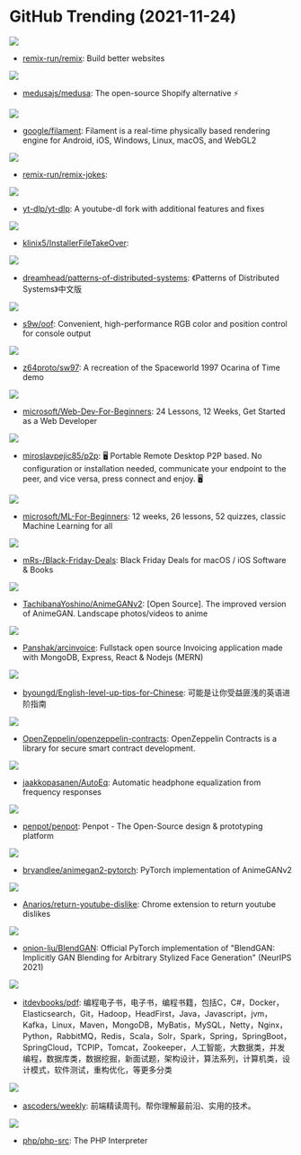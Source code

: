 # GitHub Trending (2021-11-24)

![](https://img.shields.io/badge/TypeScript-New%202-green?style=flat-square&logo=appveyor)
- [remix-run/remix](https://github.com/remix-run/remix): Build better websites

![](https://img.shields.io/badge/JavaScript-New%20554-green?style=flat-square&logo=appveyor)
- [medusajs/medusa](https://github.com/medusajs/medusa): The open-source Shopify alternative ⚡️

![](https://img.shields.io/badge/C%2B%2B-New%208-green?style=flat-square&logo=appveyor)
- [google/filament](https://github.com/google/filament): Filament is a real-time physically based rendering engine for Android, iOS, Windows, Linux, macOS, and WebGL2

![](https://img.shields.io/badge/TypeScript-New%2029-green?style=flat-square&logo=appveyor)
- [remix-run/remix-jokes](https://github.com/remix-run/remix-jokes): 

![](https://img.shields.io/badge/Python-New%2065-green?style=flat-square&logo=appveyor)
- [yt-dlp/yt-dlp](https://github.com/yt-dlp/yt-dlp): A youtube-dl fork with additional features and fixes

![](https://img.shields.io/badge/C%2B%2B-New%20377-green?style=flat-square&logo=appveyor)
- [klinix5/InstallerFileTakeOver](https://github.com/klinix5/InstallerFileTakeOver): 

![](https://img.shields.io/badge/none-New%20161-green?style=flat-square&logo=appveyor)
- [dreamhead/patterns-of-distributed-systems](https://github.com/dreamhead/patterns-of-distributed-systems): 《Patterns of Distributed Systems》中文版

![](https://img.shields.io/badge/C%2B%2B-New%2088-green?style=flat-square&logo=appveyor)
- [s9w/oof](https://github.com/s9w/oof): Convenient, high-performance RGB color and position control for console output

![](https://img.shields.io/badge/C-New%209-green?style=flat-square&logo=appveyor)
- [z64proto/sw97](https://github.com/z64proto/sw97): A recreation of the Spaceworld 1997 Ocarina of Time demo

![](https://img.shields.io/badge/JavaScript-New%20377-green?style=flat-square&logo=appveyor)
- [microsoft/Web-Dev-For-Beginners](https://github.com/microsoft/Web-Dev-For-Beginners): 24 Lessons, 12 Weeks, Get Started as a Web Developer

![](https://img.shields.io/badge/C%23-New%206-green?style=flat-square&logo=appveyor)
- [miroslavpejic85/p2p](https://github.com/miroslavpejic85/p2p): 🖥️ Portable Remote Desktop P2P based. No configuration or installation needed, communicate your endpoint to the peer, and vice versa, press connect and enjoy. 🖥️

![](https://img.shields.io/badge/Jupyter%20Notebook-New%20328-green?style=flat-square&logo=appveyor)
- [microsoft/ML-For-Beginners](https://github.com/microsoft/ML-For-Beginners): 12 weeks, 26 lessons, 52 quizzes, classic Machine Learning for all

![](https://img.shields.io/badge/Swift-New%2021-green?style=flat-square&logo=appveyor)
- [mRs-/Black-Friday-Deals](https://github.com/mRs-/Black-Friday-Deals): Black Friday Deals for macOS / iOS Software & Books

![](https://img.shields.io/badge/Python-New%2072-green?style=flat-square&logo=appveyor)
- [TachibanaYoshino/AnimeGANv2](https://github.com/TachibanaYoshino/AnimeGANv2): [Open Source]. The improved version of AnimeGAN. Landscape photos/videos to anime

![](https://img.shields.io/badge/JavaScript-New%20122-green?style=flat-square&logo=appveyor)
- [Panshak/arcinvoice](https://github.com/Panshak/arcinvoice): Fullstack open source Invoicing application made with MongoDB, Express, React & Nodejs (MERN)

![](https://img.shields.io/badge/none-New%2059-green?style=flat-square&logo=appveyor)
- [byoungd/English-level-up-tips-for-Chinese](https://github.com/byoungd/English-level-up-tips-for-Chinese): 可能是让你受益匪浅的英语进阶指南

![](https://img.shields.io/badge/JavaScript-New%2031-green?style=flat-square&logo=appveyor)
- [OpenZeppelin/openzeppelin-contracts](https://github.com/OpenZeppelin/openzeppelin-contracts): OpenZeppelin Contracts is a library for secure smart contract development.

![](https://img.shields.io/badge/Jupyter%20Notebook-New%2038-green?style=flat-square&logo=appveyor)
- [jaakkopasanen/AutoEq](https://github.com/jaakkopasanen/AutoEq): Automatic headphone equalization from frequency responses

![](https://img.shields.io/badge/Clojure-New%2039-green?style=flat-square&logo=appveyor)
- [penpot/penpot](https://github.com/penpot/penpot): Penpot - The Open-Source design & prototyping platform

![](https://img.shields.io/badge/Jupyter%20Notebook-New%20151-green?style=flat-square&logo=appveyor)
- [bryandlee/animegan2-pytorch](https://github.com/bryandlee/animegan2-pytorch): PyTorch implementation of AnimeGANv2

![](https://img.shields.io/badge/JavaScript-New%20220-green?style=flat-square&logo=appveyor)
- [Anarios/return-youtube-dislike](https://github.com/Anarios/return-youtube-dislike): Chrome extension to return youtube dislikes

![](https://img.shields.io/badge/Python-New%2022-green?style=flat-square&logo=appveyor)
- [onion-liu/BlendGAN](https://github.com/onion-liu/BlendGAN): Official PyTorch implementation of "BlendGAN: Implicitly GAN Blending for Arbitrary Stylized Face Generation" (NeurIPS 2021)

![](https://img.shields.io/badge/none-New%2058-green?style=flat-square&logo=appveyor)
- [itdevbooks/pdf](https://github.com/itdevbooks/pdf): 编程电子书，电子书，编程书籍，包括C，C#，Docker，Elasticsearch，Git，Hadoop，HeadFirst，Java，Javascript，jvm，Kafka，Linux，Maven，MongoDB，MyBatis，MySQL，Netty，Nginx，Python，RabbitMQ，Redis，Scala，Solr，Spark，Spring，SpringBoot，SpringCloud，TCPIP，Tomcat，Zookeeper，人工智能，大数据类，并发编程，数据库类，数据挖掘，新面试题，架构设计，算法系列，计算机类，设计模式，软件测试，重构优化，等更多分类

![](https://img.shields.io/badge/JavaScript-New%2027-green?style=flat-square&logo=appveyor)
- [ascoders/weekly](https://github.com/ascoders/weekly): 前端精读周刊。帮你理解最前沿、实用的技术。

![](https://img.shields.io/badge/C-New%2039-green?style=flat-square&logo=appveyor)
- [php/php-src](https://github.com/php/php-src): The PHP Interpreter

